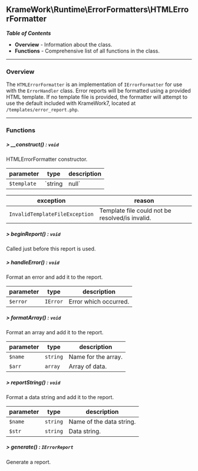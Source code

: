 ## KrameWork\Runtime\ErrorFormatters\HTMLErrorFormatter

***Table of Contents***
* **Overview** - Information about the class.
* **Functions** - Comprehensive list of all functions in the class.

___
### Overview
The `HTMLErrorFormatter` is an implementation of `IErrorFormatter` for use with the `ErrorHandler` class. Error reports will be formatted using a provided HTML template. If no template file is provided, the formatter will attempt to use the default included with KrameWork7, located at `/templates/error_report.php`.
___
### Functions
##### > __construct() : `void`
HTMLErrorFormatter constructor.

parameter | type | description
--- | --- | ---
`$template` | `string|null` | Template file to use.

exception | reason
--- | ---
`InvalidTemplateFileException` | Template file could not be resolved/is invalid.

##### > beginReport() : `void`
Called just before this report is used.

##### > handleError() : `void`
Format an error and add it to the report.

parameter | type | description
--- | --- | ---
`$error` | `IError` | Error which occurred.

##### > formatArray() : `void`
Format an array and add it to the report.

parameter | type | description
--- | --- | ---
`$name` | `string` | Name for the array.
`$arr` | `array` | Array of data.

##### > reportString() : `void`
Format a data string and add it to the report.

parameter | type | description
--- | --- | ---
`$name` | `string` | Name of the data string.
`$str` | `string` | Data string.

##### > generate() : `IErrorReport`
Generate a report.

